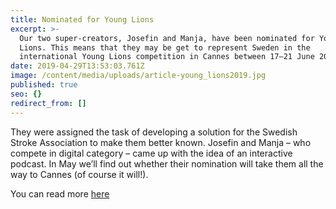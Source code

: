 ```yaml
---
title: Nominated for Young Lions
excerpt: >-
  Our two super-creators, Josefin and Manja, have been nominated for Young
  Lions. This means that they may be get to represent Sweden in the
  international Young Lions competition in Cannes between 17–21 June 2019. 
date: 2019-04-29T13:53:03.761Z
image: /content/media/uploads/article-young_lions2019.jpg
published: true
seo: {}
redirect_from: []
---
```

They were assigned the task of developing a solution for the Swedish Stroke Association to make them better known. Josefin and Manja – who compete in digital category – came up with the idea of an interactive podcast. In May we’ll find out whether their nomination will take them all the way to Cannes (of course it will!).



You can read more [here](https://www.resume.se/nyheter/artiklar/2019/04/04/de-representerar-sverige-i-young-lions/)
